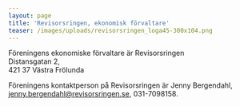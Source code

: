 ```yaml
---
layout: page
title: 'Revisorsringen, ekonomisk förvaltare'
teaser: /images/uploads/revisorsringen_loga45-300x104.png
---
```

Föreningens ekonomiske förvaltare är Revisorsringen\
Distansgatan 2, \
421 37 Västra Frölunda

Föreningens kontaktperson på Revisorsringen är Jenny Bergendahl,  [jenny.bergendahl@revisorsringen.se](mailto:jenny.bergendahl@revisorsringen.se), 031-7098158.
